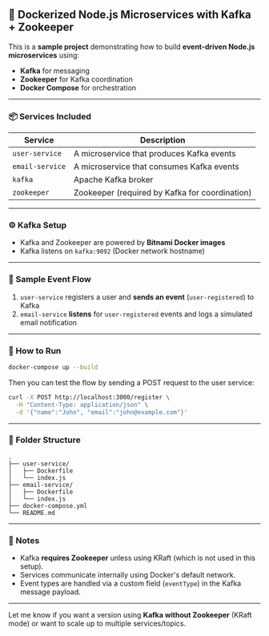 ## 🐳 Dockerized Node.js Microservices with Kafka + Zookeeper

This is a **sample project** demonstrating how to build **event-driven Node.js microservices** using:

- **Kafka** for messaging
- **Zookeeper** for Kafka coordination
- **Docker Compose** for orchestration

---

### 📦 Services Included

| Service         | Description                                      |
|-----------------|--------------------------------------------------|
| `user-service`  | A microservice that produces Kafka events        |
| `email-service` | A microservice that consumes Kafka events        |
| `kafka`         | Apache Kafka broker                              |
| `zookeeper`     | Zookeeper (required by Kafka for coordination)   |

---

### ⚙️ Kafka Setup

- Kafka and Zookeeper are powered by **Bitnami Docker images**
- Kafka listens on `kafka:9092` (Docker network hostname)

---

### 🧪 Sample Event Flow

1. `user-service` registers a user and **sends an event** (`user-registered`) to Kafka
2. `email-service` **listens** for `user-registered` events and logs a simulated email notification

---

### 🚀 How to Run

```bash
docker-compose up --build
```

Then you can test the flow by sending a POST request to the user service:

```bash
curl -X POST http://localhost:3000/register \
  -H "Content-Type: application/json" \
  -d '{"name":"John", "email":"john@example.com"}'
```

---

### 📂 Folder Structure

```
.
├── user-service/
│   ├── Dockerfile
│   └── index.js
├── email-service/
│   ├── Dockerfile
│   └── index.js
├── docker-compose.yml
└── README.md
```

---

### 🧠 Notes

- Kafka **requires Zookeeper** unless using KRaft (which is not used in this setup).
- Services communicate internally using Docker's default network.
- Event types are handled via a custom field (`eventType`) in the Kafka message payload.

---

Let me know if you want a version using **Kafka without Zookeeper** (KRaft mode) or want to scale up to multiple services/topics.